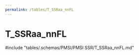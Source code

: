 ```yaml
---
permalink: /tables/T_SSRaa_nnFL
---
```

# T_SSRaa_nnFL

<!-- ATTENTION : Ne pas supprimer ou modifier la ligne ci-dessous -->
#include "tables/.schemas/PMSI/PMSI SSR/T_SSRaa_nnFL.md"
<!-- ATTENTION : Ne pas supprimer ou modifier la ligne ci-dessus -->
